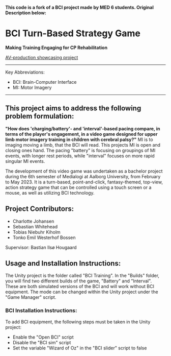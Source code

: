**This code is a fork of a BCI project made by MED 6 students. Original Description below:**



# BCI Turn-Based Strategy Game
**Making Training Engaging for CP Rehabilitation**

[AV-production showcasing project](https://youtu.be/WKs0KS8mpzA)

---

Key Abbreviations:
- BCI: Brain-Computer Interface
- MI: Motor Imagery

---

## This project aims to address the following problem formulation:
**"How does 'charging/battery'- and 'interval'-based pacing compare, in terms of the player's engagement, in a video game designed for upper limb motor imagery training in children with cerebral palsy?"**
MI is to imaging moving a limb, that the BCI will read. This projects MI is open and closing ones hand.
The pacing "battery" is focusing on groupings of MI events, with longer rest periods, while "interval" focuses on more rapid singular MI events.

The development of this video game was undertaken as a bachelor project during the 6th semester of Medialogi at Aalborg University, from February to May 2023. It is a turn-based, point-and-click, fantasy-themed, top-view, action strategy game that can be controlled using a touch screen or a mouse, as well as utilizing BCI technology.

## Project Contributors:
- Charlotte Johansen
- Sebastian Whitehead
- Tobias Niebuhr Kiholm
- Tonko Emil Westerhof Bossen

Supervisor: Bastian Ilsø Hougaard

## Usage and Installation Instructions:
The Unity project is the folder called "BCI Training".
In the "Builds" folder, you will find two different builds of the game, "Battery" and "Interval". These are both simulated versions of the BCI and will work without BCI equipment.
The mode can be changed within the Unity project under the "Game Manager" script.

### BCI Installation Instructions:
To add BCI equipment, the following steps must be taken in the Unity project:
- Enable the "Open BCI" script
- Disable the "BCI sim" script
- Set the variable "Wizard of Oz" in the "BCI slider" script to false
